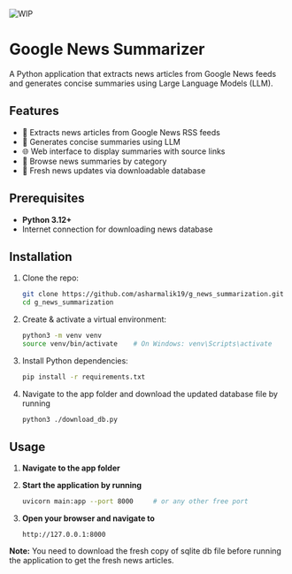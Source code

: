 ![WIP](https://img.shields.io/badge/status-WIP-yellow.svg)

# Google News Summarizer
A Python application that extracts news articles from Google News feeds and generates concise summaries using Large Language Models (LLM).

## Features
- 📰 Extracts news articles from Google News RSS feeds
- 🤖 Generates concise summaries using LLM
- 🌐 Web interface to display summaries with source links
- 📂 Browse news summaries by category
- 🔄 Fresh news updates via downloadable database

## Prerequisites
- **Python 3.12+**
- Internet connection for downloading news database

## Installation
1. Clone the repo:
    ```bash
    git clone https://github.com/asharmalik19/g_news_summarization.git
    cd g_news_summarization
    ```
2. Create & activate a virtual environment:
    ```bash
    python3 -m venv venv
    source venv/bin/activate    # On Windows: venv\Scripts\activate
    ```
3. Install Python dependencies:
    ```bash
    pip install -r requirements.txt
    ```
4. Navigate to the app folder and download the updated database file by running
    ```bash
    python3 ./download_db.py
    ```

## Usage
1. **Navigate to the app folder**

2. **Start the application by running**
   ```bash
   uvicorn main:app --port 8000     # or any other free port
   ```

3. **Open your browser and navigate to**
   ```
   http://127.0.0.1:8000
   ```

**Note:** You need to download the fresh copy of sqlite db file before running the application to get the fresh news articles.


